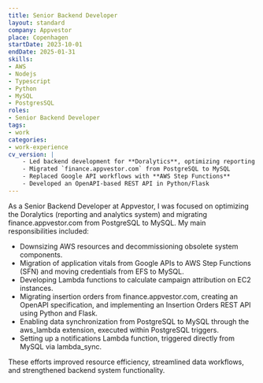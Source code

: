 ```yaml
---
title: Senior Backend Developer
layout: standard
company: Appvestor
place: Copenhagen
startDate: 2023-10-01
endDate: 2025-01-31
skills:
- AWS
- Nodejs
- Typescript
- Python
- MySQL
- PostgresSQL
roles:
- Senior Backend Developer
tags:
- work
categories:
- work-experience
cv_version: |
    - Led backend development for **Doralytics**, optimizing reporting pipelines and infrastructure
    - Migrated `finance.appvestor.com` from PostgreSQL to MySQL
    - Replaced Google API workflows with **AWS Step Functions**
    - Developed an OpenAPI-based REST API in Python/Flask
---
```


As a Senior Backend Developer at Appvestor, I was focused on optimizing the Doralytics
(reporting and analytics system) and migrating finance.appvestor.com from PostgreSQL to MySQL.
My main responsibilities included:

- Downsizing AWS resources and decommissioning obsolete system components.
- Migration of application vitals from Google APIs to AWS Step Functions (SFN) and
  moving credentials from EFS to MySQL.
- Developing Lambda functions to calculate campaign attribution on EC2 instances.
- Migrating insertion orders from finance.appvestor.com, creating an OpenAPI specification,
  and implementing an Insertion Orders REST API using Python and Flask.
- Enabling data synchronization from PostgreSQL to MySQL through the aws_lambda extension,
  executed within PostgreSQL triggers.
- Setting up a notifications Lambda function, triggered directly from MySQL via lambda_sync.

These efforts improved resource efficiency, streamlined data workflows,
and strengthened backend system functionality.

